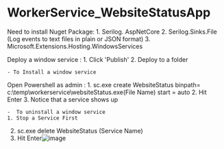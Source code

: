 # WorkerService_WebsiteStatusApp
 
Need to install Nuget Package:  1. Serilog. AspNetCore 
                                                         2. Serilog.Sinks.File  (Log events to text files in plain or JSON format)
					   3. Microsoft.Extensions.Hosting.WindowsServices
					
					
Deploy a window service : 1.  Click 'Publish' 
				     2. Deploy to a folder
				

	- To Install a window service
Open Powershell as admin : 1. sc.exe  create WebsiteStatus binpath= c:\temp\workerservice\websiteStatus.exe(File Name) start = auto
				        2. Hit Enter
				        3. Notice that a service shows up 
				
    -  To uninstall a window service 
	1. Stop a Service First 
   2. sc.exe delete WebsiteStatus (Service Name)
   3. Hit Enter![image](https://user-images.githubusercontent.com/5438217/169858042-e63fa4c2-7617-4f45-8b27-864fd948bec0.png)
